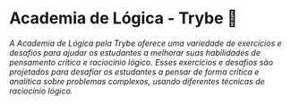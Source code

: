 # Academia de Lógica - Trybe :rocket:

_A Academia de Lógica pela Trybe oferece uma variedade de exercícios e desafios para ajudar os estudantes a melhorar suas habilidades de pensamento crítico e raciocínio lógico. Esses exercícios e desafios são projetados para desafiar os estudantes a pensar de forma crítica e analítica sobre problemas complexos, usando diferentes técnicas de raciocínio lógico._